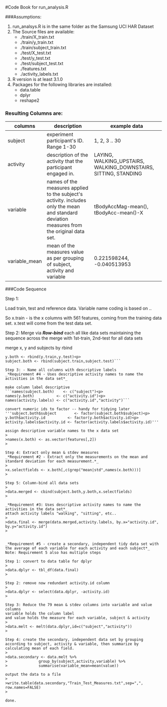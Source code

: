 #Code Book for run\_analysis.R

###Assumptions:
1. run\_analsys.R is in the same folder as the Samsung UCI HAR Dataset
2. The Source files are available:
    * ./train/X_train.txt
    * ./train/y_train.txt
    * ./train/subject_train.txt
    * ./test/X_test.txt
    * ./test/y_test.txt
    * ./test/subject_test.txt
    * ./features.txt
    * ./activity_labels.txt
3. R version is at least 3.1.0
4. Packages for the following libraries are installed:
    * data.table
    * dplyr
    * reshape2

### Resulting Columns are:
| columns | description | example data |
| --------|-------------|--------------|
| subject | experiment participant's ID. Range 1-30 | 1, 2, 3 .. 30|
| activity | description of the activity that the participant engaged in.| LAYING, WALKING\_UPSTAIRS, WALKING\_DOWNSTAIRS, SITTING, STANDING |
| variable | names of the measures applied to the subject's activity. includes only the mean and standard deviation measures from the original data set. | tBodyAccMag-mean(), tBodyAcc-mean()-X|
| variable_mean | mean of the measures value as per grouping of subject, activity and variable |  0.221598244, -0.040513953 |

  
###Code Sequence

Step 1:

Load train, test and reference data. Variable name coding is based on <column type>.<data set>.

So x.train - is the x columns with 561 features, coming from the training data set. x.test will come from the test data set.



Step 2: Merge via ***Row-bind*** each all like data sets
    maintaining the sequence 
    across the merge  with 1st-train, 2nd-test
    for all data sets


   merge x, y and subjects by rbind
   
   ```x.both <- rbind(x.train,x.test)<p>
   y.both <- rbind(y.train,y.test)<p>
   subject.both <- rbind(subject.train,subject.test)```

Step 3: - Name all columns with descriptive labels
_*Requirement #4 - Uses descriptive activity names to name the activities in the data set*_

make column label descriptive
   ```names(subject.both)    <- c("subject")<p>
   names(y.both)          <- c("activity.id")<p>
   names(activity.labels) <- c("activity.id","activity")```

convert numeric ids to factor -- handy for tidying later
   '''subject.both$subject        <- factor(subject.both$subject)<p>
   y.both$activity.id          <- factor(y.both$activity.id)<p>
   activity.labels$activity.id <- factor(activity.labels$activity.id)'''

assign descriptive variable names to the x data set
   >
   >names(x.both) <- as.vector(features[,2])
   >
   
Step 4: Extract only mean & stdev measures
_*Requirement #2 - Extract only the measurements on the mean and standard deviation for each measurement.*_
   >
   >x.selectfields <- x.both[,c(grep("mean|std",names(x.both)))]
   >
   
Step 5: Column-bind all data sets
   >
   >data.merged <- cbind(subject.both,y.both,x.selectfields)
   >
   
_*Requirement #3: Uses descriptive activity names to name the activities in the data set*_
attach activity labels "walking", "sitting", etc..
   >
   >data.final <- merge(data.merged,activity.labels, by.x="activity.id", by.y="activity.id")
   >


_*Requirement #5 - create a secondary, independent tidy data set with the average of each variable for each activity and each subject*_
Note: Requirement 5 also has multiple steps

Step 1: convert to data table for dplyr
   >
   >data.dplyr <- tbl_df(data.final)
   >

Step 2: remove now redundant activity.id column
   >
   >data.dplyr <- select(data.dplyr, -activity.id)
   >

Step 3: Reduce the 79 mean & stdev columns into variable and value columns 
variable holds the column label 
and value holds the measure for each variable, subject & activity
   >
   >data.melt <- melt(data.dplyr,id=c("subject","activity"))
   >

Step 4: create the secondary, independent data set by grouping according to subject, activity & variable, then summarize by calculating mean of each field.
   >
   >data.secondary <- data.melt %>% 
   >              group_by(subject,activity,variable) %>% 
   >              summarise(variable_mean=mean(value))

output the data to a file
   >
   >write.table(data.secondary,"Train_Test_Measures.txt",sep=",", row.names=FALSE)
   >

done.
